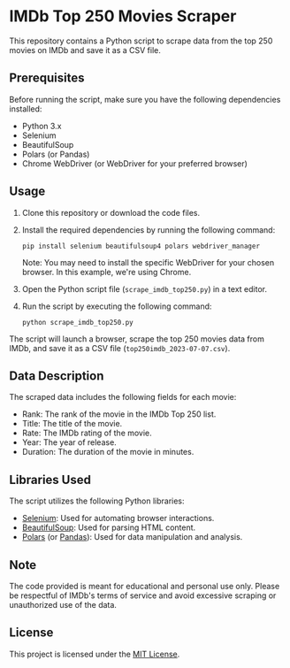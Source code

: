 # IMDb Top 250 Movies Scraper

This repository contains a Python script to scrape data from the top 250 movies on IMDb and save it as a CSV file.

## Prerequisites

Before running the script, make sure you have the following dependencies installed:

- Python 3.x
- Selenium
- BeautifulSoup
- Polars (or Pandas)
- Chrome WebDriver (or WebDriver for your preferred browser)

## Usage

1. Clone this repository or download the code files.
2. Install the required dependencies by running the following command:
   ```shell
   pip install selenium beautifulsoup4 polars webdriver_manager
   ```
   Note: You may need to install the specific WebDriver for your chosen browser. In this example, we're using Chrome.

3. Open the Python script file (`scrape_imdb_top250.py`) in a text editor.
4. Run the script by executing the following command:
   ```shell
   python scrape_imdb_top250.py
   ```

The script will launch a browser, scrape the top 250 movies data from IMDb, and save it as a CSV file (`top250imdb_2023-07-07.csv`).

## Data Description

The scraped data includes the following fields for each movie:

- Rank: The rank of the movie in the IMDb Top 250 list.
- Title: The title of the movie.
- Rate: The IMDb rating of the movie.
- Year: The year of release.
- Duration: The duration of the movie in minutes.

## Libraries Used

The script utilizes the following Python libraries:

- [Selenium](https://pypi.org/project/selenium/): Used for automating browser interactions.
- [BeautifulSoup](https://pypi.org/project/beautifulsoup4/): Used for parsing HTML content.
- [Polars](https://pypi.org/project/polars/) (or [Pandas](https://pypi.org/project/pandas/)): Used for data manipulation and analysis.

## Note

The code provided is meant for educational and personal use only. Please be respectful of IMDb's terms of service and avoid excessive scraping or unauthorized use of the data.

## License

This project is licensed under the [MIT License](LICENSE).
